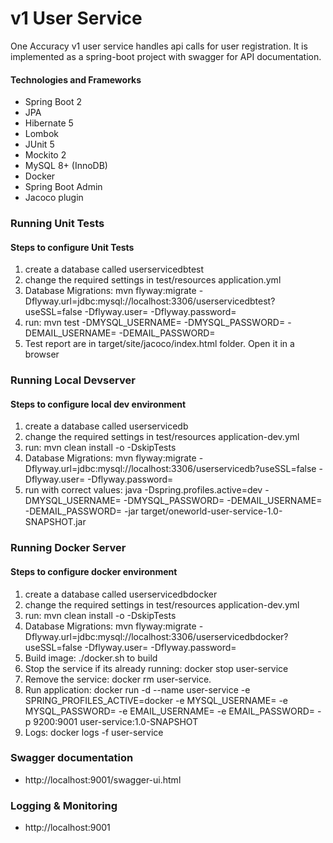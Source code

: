 # v1 User Service

One Accuracy v1 user service handles api calls for user registration. It is implemented as a spring-boot project with swagger for API documentation.

#### Technologies and Frameworks

*  Spring Boot 2
*  JPA
*  Hibernate 5 
*  Lombok
*  JUnit 5
*  Mockito 2
*  MySQL 8+ (InnoDB)
*  Docker
*  Spring Boot Admin
*  Jacoco plugin

### Running Unit Tests
#### Steps to configure Unit Tests
 1.  create a database called userservicedbtest
 2.  change the required settings in test/resources application.yml
 3.  Database Migrations: mvn flyway:migrate -Dflyway.url=jdbc:mysql://localhost:3306/userservicedbtest?useSSL=false -Dflyway.user= -Dflyway.password=
 4.  run: mvn test -DMYSQL_USERNAME= -DMYSQL_PASSWORD= -DEMAIL_USERNAME= -DEMAIL_PASSWORD=
 5.  Test report are in target/site/jacoco/index.html folder. Open it in a browser

### Running Local Devserver
#### Steps to configure local dev environment
 1.  create a database called userservicedb
 2.  change the required settings in test/resources application-dev.yml
 3.  run: mvn clean install -o -DskipTests
 4.  Database Migrations: mvn flyway:migrate -Dflyway.url=jdbc:mysql://localhost:3306/userservicedb?useSSL=false -Dflyway.user= -Dflyway.password=   
 5.  run with correct values: java  -Dspring.profiles.active=dev -DMYSQL_USERNAME= -DMYSQL_PASSWORD= -DEMAIL_USERNAME= -DEMAIL_PASSWORD= -jar target/oneworld-user-service-1.0-SNAPSHOT.jar

### Running Docker Server
#### Steps to configure docker environment
 1.  create a database called userservicedbdocker
 2.  change the required settings in test/resources application-dev.yml
 3.  run: mvn clean install -o -DskipTests
 4.  Database Migrations: mvn flyway:migrate -Dflyway.url=jdbc:mysql://localhost:3306/userservicedbdocker?useSSL=false -Dflyway.user= -Dflyway.password=
 5.  Build image: ./docker.sh to build
 6. Stop the service if its already running: docker stop user-service
 7.  Remove the service: docker rm user-service.
 8.  Run application: docker run -d --name user-service -e SPRING_PROFILES_ACTIVE=docker -e MYSQL_USERNAME= -e MYSQL_PASSWORD= -e EMAIL_USERNAME= -e EMAIL_PASSWORD= -p 9200:9001 user-service:1.0-SNAPSHOT
 9.  Logs: docker logs -f user-service

### Swagger documentation
*  http://localhost:9001/swagger-ui.html

### Logging & Monitoring
  *  http://localhost:9001
